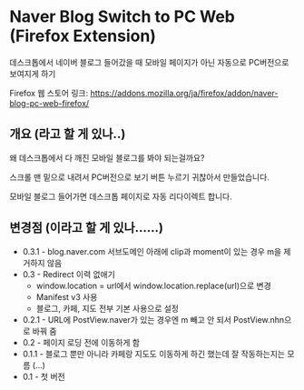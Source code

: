 Naver Blog Switch to PC Web (Firefox Extension)
===========

데스크톱에서 네이버 블로그 들어갔을 때 모바일 페이지가 아닌 자동으로 PC버전으로 보여지게 하기

Firefox 웹 스토어 링크: https://addons.mozilla.org/ja/firefox/addon/naver-blog-pc-web-firefox/

개요 (라고 할 게 있나..)
----

왜 데스크톱에서 다 깨진 모바일 블로그를 봐야 되는걸까요?

스크롤 맨 밑으로 내려서 PC버전으로 보기 버튼 누르기 귀찮아서 만들었습니다.

모바일 블로그 들어가면 데스크톱 페이지로 자동 리다이렉트 합니다.

변경점 (이라고 할 게 있나......)
---
* 0.3.1 - blog.naver.com 서브도메인 아래에 clip과 moment이 있는 경우 m을 제거하지 않음
* 0.3 - Redirect 이력 없애기
  * window.location = url에서 window.location.replace(url)으로 변경
  * Manifest v3 사용
  * 블로그, 카페, 지도 전부 기본 사용으로 설정
* 0.2.1 - URL에 PostView.naver가 있는 경우엔 m 빼고 안 되서 PostView.nhn으로 바꿔 줌
* 0.2 - 페이지 로딩 전에 이동하게 함
* 0.1.1 - 블로그 뿐만 아니라 카페랑 지도도 이동하게 하긴 했는데 잘 작동하는지는 모름 (...)
* 0.1 - 첫 버전
